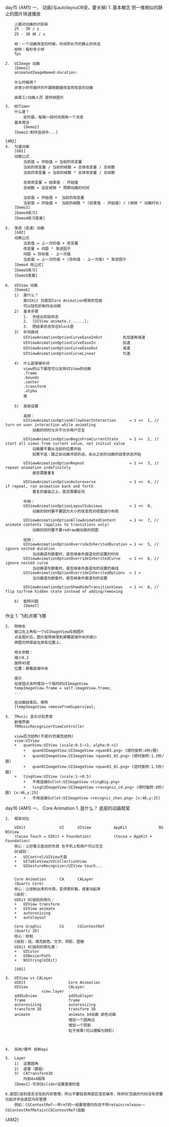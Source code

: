 day15
{AM1}
一、	动画(与autolayout冲突，要关掉)
	1.	基本概念
		把一堆相似的静止的图片快速播放

		人眼对动画的识别率
		25 - 30 / s
		25 - 30 帧 / s

		帧：一个动画改变的时候，中间所补齐的静止的状态
		帧频：每秒多少帧
		fps

	2.	UIImage 动画
		[Demo1]
		animatedImageNamed:duration:

		什么时候用？
		非常小的可循环的不跟随数据改变而改变的动画

		由美工/动画人员 提供帧图片

	3.	NSTimer
		什么是？
			定时器，每隔一段时间调用一个消息
		基本用法
			[Demo2]
		[Demo2:制作连线中...]

	{AM2}
	4.	匀速动画
		[G01]
		动画公式
			当前值 = 开始值 + 当前的改变量
			当前的改变量 / 当前的帧数 = 总体改变量 / 总帧数
			当前的改变量 = 当前的帧数 * 总体改变量 / 总帧数

			总体改变量 = 结束值 - 开始值
			总帧数 = 设定帧频 * 预期动画的时间

			当前值 = 开始值 +  当前的改变量
			当前值 = 开始值 +  当前的帧数 * (结束值 - 开始值) / (帧频 * 动画时长)
		[Demo3]
		[Demo4练习]
		[Demo4练习答案]

	5.	渐进（变速）动画
		[G02]
		动画公式
			当前值 = 上一次的值 + 改变量
			改变量 = 间距 * 渐进因子
			间距 = 目标值 - 上一次值
			当前值 = 上一次的值 + (目标值 - 上一次值) * 渐进因子
		[Demo4 改公式]
		[Demo5练习]
		[Demo5答案]

	6.	UIView 动画
		[Demo6]
		1)	是什么？
			是UIKit 对底层Core Animation框架的包装
			可以轻松的制作出动画
		2)	基本步骤
			1.	先给出初始状态
			2.	[UIView animate./......];
			3.	把结束状态写在block里
		3)	补间曲线
			UIViewAnimationOptionCurveEaseInOut   		先加速再减速  
   	 		UIViewAnimationOptionCurveEaseIn         	加速   
    		UIViewAnimationOptionCurveEaseOut           减速
    		UIViewAnimationOptionCurveLinear 			匀速

		4)	什么能够被补间
			view的以下属性可以支持UIView的动画
			.frame
			.bounds
			.center
			.transform
			.alpha
			等

		5)	高级设置

			高频：
			UIViewAnimationOptionAllowUserInteraction      = 1 <<  1, // turn on user interaction while animating
		    	动画的同时允许不允许用户交互

		    UIViewAnimationOptionBeginFromCurrentState     = 1 <<  2, // start all views from current value, not initial value
		    	动画要不要从当前的位置开始
		    	如果不选：跟之前动画冲突的话，会从之前的动画的结束状态开始

		    UIViewAnimationOptionRepeat                    = 1 <<  3, // repeat animation indefinitely
		    	是否需要重复

		    UIViewAnimationOptionAutoreverse               = 1 <<  4, // if repeat, run animation back and forth
		    	重复的基础之上，是否需要反向

		    中频：
		    UIViewAnimationOptionLayoutSubviews            = 1 <<  0,
		    	动画的同时要不要因为大小的改变而对视图进行布局

		    UIViewAnimationOptionAllowAnimatedContent      = 1 <<  7, // animate contents (applies to transitions only)
		    	动画的同时要不要redraw被动画的视图

		    低频：
		    UIViewAnimationOptionOverrideInheritedDuration = 1 <<  5, // ignore nested duration
		    	当动画语句嵌套时，是否继承外面语句的设置的时间
		    UIViewAnimationOptionOverrideInheritedCurve    = 1 <<  6, // ignore nested curve
		    	当动画语句嵌套时，是否继承外面语句的设置的曲线
		    UIViewAnimationOptionOverrideInheritedOptions  = 1 <
				当动画语句嵌套时，是否继承外面语句的设置

			UIViewAnimationOptionShowHideTransitionViews   = 1 <<  8, // flip to/from hidden state instead of adding/removing

		6)	旋转问题
			[Demo7]



作业
	1.	飞机点哪飞哪

	2.	购物车
		窗口左上角有一个UIImageView存放图片
		点击图片后，图片旋转掉落到屏幕底端中央并缩小
		原图仍然保留在原有位置上。

		相关参数：
		缩小0.2
		旋转45度
		位置：屏幕底端中央

		提示
		在按钮点击时增加一个临时的UIImageView
		tempImageView.frame = self.imageView.frame;
		...

		在动画结束后，移除
		[tempImageView removeFromSuperview];

	3.	TMusic 音乐识别贯穿
		新增界面
		TRMusicRecognizerViewController

		view层次结构(不是VC的属性结构)
		view:UIView
		+	quanView:UIView	(scale:0.5->1, alpha:0->1)
			+	quan03ImageView:UIImageView <quan03.png> (顺时旋转:4秒/圈)
			+	quan02ImageView:UIImageView <quan01_02.png> (顺时旋转:1.3秒/圈)
			+	quan01ImageView:UIImageView <quan01_01.png> (逆时旋转:1.5秒/圈)
		+	tingView:UIView (scale:1->0.5)
			+	不用连接Outlet:UIImageView <tingBig.png>
			+	tingCdImageView:UIImageView <recogniz_cd.png> (顺时旋转:8秒/圈) [x:46,y:25]
			+	不用连接Outlet:UIImageView <recogniz_zhen.png> [x:46,y:25]


day16
{AM1}
一、	Core Animation
	1.	是什么？
		底层的动画框架

	2.	框架对比

		UIKit				UI		UIView			AppKit				NS		NSView
		(Cocoa Touch = UIKit + Foundation)			(Cocoa = AppKit + Foundation)
		核心：让好看又能动的东西 在手机上和用户可以交互
		OC级别：
		+	UIControl/UIView子类
		+	UITableView/UICollectionView
		+	UIGestureRecognizer/UIView touch...


		Core Animation		CA		CALayer
		(Quartz Core)
		核心：让绘制出来的东西，变得更好看，或者动起来
		C级别：
		UIKit OC级别的简化：
		+	UIView transform
		+	UIView animate
		+	autoresizing
		+	autolayout

		Core Graphic		CG		CGContextRef
		(Quartz 2D)
		核心：绘制
		C级别：线、填充颜色、文字、阴影、图像
		UIKit OC级别的简化类：
		+	UIColor
		+	UIBezierPath
		+	NSString(UIKit)

		[G01]

	3.	UIView vs CALayer
		UIKit					Core Animation
		UIView					CALayer
					view.layer
		addSubview				addSublayer
		frame					frame
		autoresizing			autoresizing
		transform 2D			transform 3D
		animate					animate 3d动画 颜色动画
								增加一个圆角边
								增加一个阴影
								粒子效果(可以理解为随机)



	4.	系统/硬件 绘制api

	5.	Layer
		1)	设置圆角
		2)	遮罩（蒙板）
		3)	CATransform3D
			内部4x4矩阵
		[Demo1]-可添加slider设置里面的值

	6.底层C级别语言涉及到内存管理，所以不要轻易用底层语言编写，除非OC包装的代码没有想要功能并学会底层内存管理
		例如：CGContextRef——带ref的一般要管理内存但不带retain/release——CGContextRefRetain(CGContextRef)函数

{AM2}





	
